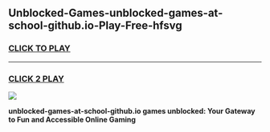 
## Unblocked-Games-unblocked-games-at-school-github.io-Play-Free-hfsvg
<h3>
<a href="https://premium76.site?title=unblocked-games-at-school-github.io&ref=10A">CLICK TO PLAY</a></h3>
<hr>

<h3>
<a href="https://premium76.site?title=unblocked-games-at-school-github.io&ref=10A">CLICK 2 PLAY</a>
  
</h3>

<a href="https://premium76.site?title=unblocked-games-at-school-github.io&ref=10A"><img src="https://clearcache.store/games.png"></a>


**unblocked-games-at-school-github.io games unblocked: Your Gateway to Fun and Accessible Online Gaming**
